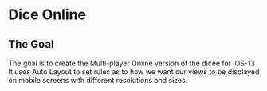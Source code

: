 

# Dice Online 

## The Goal

The goal is to create the Multi-player Online version of the dicee for iOS-13 
It uses Auto Layout to set rules as to how we want our views to be displayed on mobile screens with different resolutions and sizes. 





